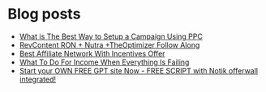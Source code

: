# Blog posts
<!-- BLOG-POST-LIST:START -->
- [What is The Best Way to Setup a Campaign Using PPC](https://afflift.com/f/threads/what-is-the-best-way-to-setup-a-campaign-using-ppc.9953/)
- [RevContent RON + Nutra +TheOptimizer Follow Along](https://afflift.com/f/threads/revcontent-ron-nutra-theoptimizer-follow-along.7210/)
- [Best Affiliate Network With Incentives Offer](https://afflift.com/f/threads/best-affiliate-network-with-incentives-offer.6282/)
- [What To Do For Income When Everything Is Failing](https://afflift.com/f/threads/what-to-do-for-income-when-everything-is-failing.9955/)
- [Start your OWN FREE GPT site Now - FREE SCRIPT with Notik offerwall integrated!](https://afflift.com/f/threads/start-your-own-free-gpt-site-now-free-script-with-notik-offerwall-integrated.9956/)
<!-- BLOG-POST-LIST:END -->
